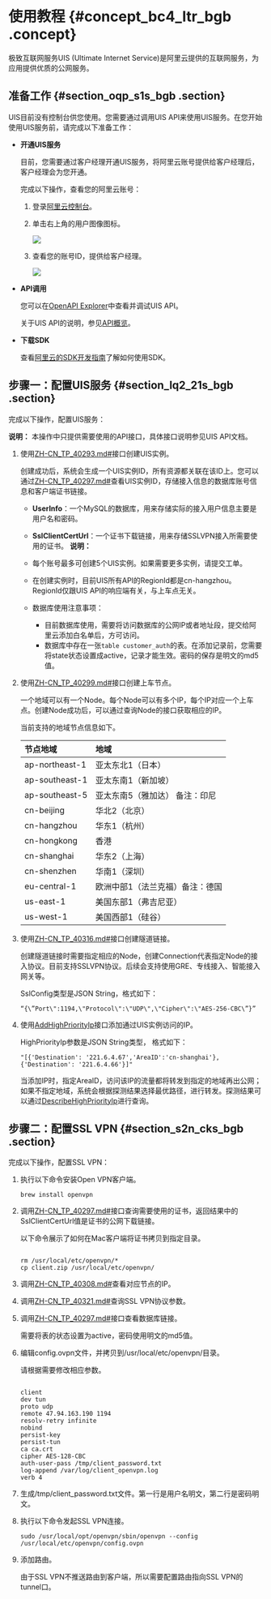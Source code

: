 # 使用教程 {#concept_bc4_ltr_bgb .concept}

极致互联网服务UIS \(Ultimate Internet Service\)是阿里云提供的互联网服务，为应用提供优质的公网服务。

## 准备工作 {#section_oqp_s1s_bgb .section}

UIS目前没有控制台供您使用。您需要通过调用UIS API来使用UIS服务。在您开始使用UIS服务前，请完成以下准备工作：

-   **开通UIS服务**

    目前，您需要通过客户经理开通UIS服务，将阿里云账号提供给客户经理后，客户经理会为您开通。

    完成以下操作，查看您的阿里云账号：

    1.  登录[阿里云控制台](https://home.console.aliyun.com/new?spm=5176.8142029.388261.3.e9396d3eSvyNOa#/)。
    2.  单击右上角的用户图像图标。

        ![](http://static-aliyun-doc.oss-cn-hangzhou.aliyuncs.com/assets/img/78557/156352824734006_zh-CN.png)

    3.  查看您的账号ID，提供给客户经理。

        ![](http://static-aliyun-doc.oss-cn-hangzhou.aliyuncs.com/assets/img/78557/156352824734008_zh-CN.png)

-   **API调用**

    您可以在[OpenAPI Explorer](https://api.aliyun.com/)中查看并调试UIS API。

    关于UIS API的说明，参见[API概览](cn.zh-CN/API参考/API概览.md#)。

-   **下载SDK**

    查看[阿里云的SDK开发指南](https://help.aliyun.com/product/52507.html?spm=a2c4g.11174283.6.540.544a26d18El8C6)了解如何使用SDK。


## 步骤一：配置UIS服务 {#section_lq2_21s_bgb .section}

完成以下操作，配置UIS服务：

**说明：** 本操作中只提供需要使用的API接口，具体接口说明参见UIS API文档。

1.  使用[ZH-CN\_TP\_40293.md\#](cn.zh-CN/API参考/极致互联网网络服务/CreateUis.md#)接口创建UIS实例。

    创建成功后，系统会生成一个UIS实例ID，所有资源都关联在该ID上。您可以通过[ZH-CN\_TP\_40297.md\#](cn.zh-CN/API参考/极致互联网网络服务/DescribeUises.md#)查看UIS实例ID，存储接入信息的数据库账号信息和客户端证书链接。

    -   **UserInfo**：一个MySQL的数据库，用来存储实际的接入用户信息主要是用户名和密码。
    -   **SslClientCertUrl**：一个证书下载链接，用来存储SSLVPN接入所需要使用的证书。
    **说明：** 

    -   每个账号最多可创建5个UIS实例。如果需要更多实例，请提交工单。
    -   在创建实例时，目前UIS所有API的RegionId都是cn-hangzhou。RegionId仅跟UIS API的响应端有关，与上车点无关。
    -   数据库使用注意事项：
        -   目前数据库使用，需要将访问数据库的公网IP或者地址段，提交给阿里云添加白名单后，方可访问。
        -   数据库中存在一张`table customer_auth`的表。在添加记录前，您需要将state状态设置成active，记录才能生效。密码的保存是明文的md5值。
2.  使用[ZH-CN\_TP\_40299.md\#](cn.zh-CN/API参考/上车点实例/CreateUisNode.md#)接口创建上车节点。

    一个地域可以有一个Node。每个Node可以有多个IP，每个IP对应一个上车点。创建Node成功后，可以通过查询Node的接口获取相应的IP。

    当前支持的地域节点信息如下。

    |节点地域|地域|
    |:---|:-|
    |ap-northeast-1|亚太东北1（日本）|
    |ap-southeast-1|亚太东南1（新加坡）|
    |ap-southeast-5|亚太东南5（雅加达） 备注：印尼|
    |cn-beijing|华北2（北京）|
    |cn-hangzhou|华东1（杭州）|
    |cn-hongkong|香港|
    |cn-shanghai|华东2（上海）|
    |cn-shenzhen|华南1（深圳）|
    |eu-central-1|欧洲中部1（法兰克福）备注：德国|
    |us-east-1|美国东部1（弗吉尼亚）|
    |us-west-1|美国西部1（硅谷）|

3.  使用[ZH-CN\_TP\_40316.md\#](cn.zh-CN/API参考/隧道连接/CreateUisConnection.md#)接口创建隧道链接。

    创建隧道链接时需要指定相应的Node，创建Connection代表指定Node的接入协议。目前支持SSLVPN协议。后续会支持使用GRE、专线接入、智能接入网关等。

    SslConfig类型是JSON String，格式如下：

    ```
    “{\”Port\":1194,\"Protocol\":\"UDP\",\"Cipher\":\"AES-256-CBC\”}”
    ```

4.  使用[AddHighPriorityIp](cn.zh-CN/API参考/添加目标IP/AddHighPriorityIp.md#)接口添加通过UIS实例访问的IP。

    HighPriorityIp参数是JSON String类型， 格式如下：

    ```
    "[{'Destination': '221.6.4.67','AreaID':'cn-shanghai'},{'Destination': '221.6.4.66'}]"
    ```

    当添加IP时，指定AreaID，访问该IP的流量都将转发到指定的地域再出公网；如果不指定地域，系统会根据探测结果选择最优路径，进行转发。探测结果可以通过[DescribeHighPriorityIp](cn.zh-CN/API参考/添加目标IP/DescribeHighPriorityIp.md#)进行查询。


## 步骤二：配置SSL VPN {#section_s2n_cks_bgb .section}

完成以下操作，配置SSL VPN：

1.  执行以下命令安装Open VPN客户端。

    ```
    brew install openvpn
    ```

2.  调用[ZH-CN\_TP\_40297.md\#](cn.zh-CN/API参考/极致互联网网络服务/DescribeUises.md#)接口查询需要使用的证书，返回结果中的SslClientCertUrl值是证书的公网下载链接。

    以下命令展示了如何在Mac客户端将证书拷贝到指定目录。

    ```
    
    rm /usr/local/etc/openvpn/*
    cp client.zip /usr/local/etc/openvpn/
    ```

3.  调用[ZH-CN\_TP\_40308.md\#](cn.zh-CN/API参考/上车点实例/DescribeUisNodes.md#)查看对应节点的IP。
4.  调用[ZH-CN\_TP\_40321.md\#](cn.zh-CN/API参考/隧道连接/DescribeUisConnections.md#)查询SSL VPN协议参数。
5.  调用[ZH-CN\_TP\_40297.md\#](cn.zh-CN/API参考/极致互联网网络服务/DescribeUises.md#)接口查看数据库链接。

    需要将表的状态设置为active，密码使用明文的md5值。

6.  编辑config.ovpn文件，并拷贝到/usr/local/etc/openvpn/目录。

    请根据需要修改相应参数。

    ```
    
    client
    dev tun
    proto udp
    remote 47.94.163.190 1194
    resolv-retry infinite
    nobind
    persist-key
    persist-tun
    ca ca.crt
    cipher AES-128-CBC
    auth-user-pass /tmp/client_password.txt
    log-append /var/log/client_openvpn.log
    verb 4
    ```

7.  生成/tmp/client\_password.txt文件。第一行是用户名明文，第二行是密码明文。
8.  执行以下命令发起SSL VPN连接。

    ```
    sudo /usr/local/opt/openvpn/sbin/openvpn --config /usr/local/etc/openvpn/config.ovpn
    ```

9.  添加路由。

    由于SSL VPN不推送路由到客户端，所以需要配置路由指向SSL VPN的tunnel口。


